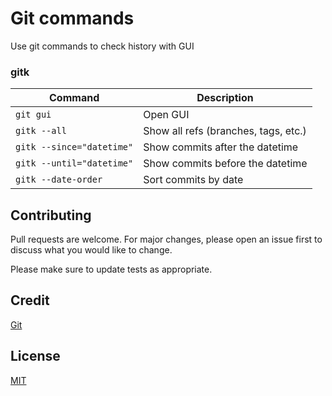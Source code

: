 # Git commands
Use git commands to check history with GUI

### gitk
| Command | Description |
| ------- | ----------- |
| `git gui` | Open GUI |
| `gitk --all` | Show all refs (branches, tags, etc.) |
| `gitk --since="datetime"` | Show commits after the datetime |
| `gitk --until="datetime"` | Show commits before the datetime |
| `gitk --date-order` | Sort commits by date |

## Contributing
Pull requests are welcome. For major changes, please open an issue first to discuss what you would like to change.

Please make sure to update tests as appropriate.

## Credit
[Git](https://git-scm.com/docs/gitk)

## License
[MIT](https://choosealicense.com/licenses/mit/)